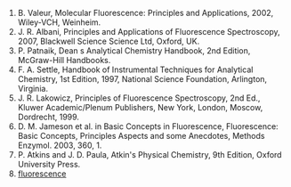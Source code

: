 1. B. Valeur, Molecular Fluorescence: Principles and Applications, 2002, Wiley-VCH, Weinheim.  
2. J. R. Albani, Principles and Applications of Fluorescence Spectroscopy, 2007, Blackwell Science Science Ltd, Oxford, UK.    
3. P. Patnaik, Dean s Analytical Chemistry Handbook, 2nd Edition, McGraw-Hill Handbooks.    
4. F. A. Settle, Handbook of Instrumental Techniques for Analytical Chemistry, 1st Edition, 1997, National Science Foundation, Arlington, Virginia.  
5. J. R. Lakowicz, Principles of Fluorescence Spectroscopy, 2nd Ed., Kluwer Academic/Plenum Publishers, New York, London, Moscow, Dordrecht, 1999.  
6. D. M. Jameson et al. in Basic Concepts in Fluorescence, Fluorescence: Basic Concepts, Principles Aspects and some Anecdotes, Methods Enzymol. 2003, 360, 1.  
7. P. Atkins and J. D. Paula, Atkin's Physical Chemistry, 9th Edition, Oxford University Press.  
8. [fluorescence](http://www.kutztown.edu/acad/chem/instruments_html/fluorescence.htm)

